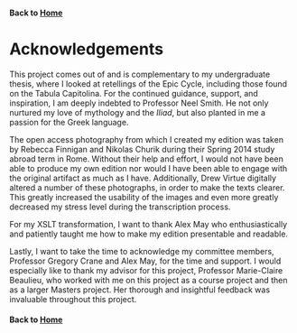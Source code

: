 #### Back to [Home](https://brclar15.github.io/tabulaCapitolina/)

# Acknowledgements

This project comes out of and is complementary to my undergraduate thesis, where I looked at retellings of the Epic Cycle, including those found on the Tabula Capitolina. For the continued guidance, support, and inspiration, I am deeply indebted to Professor Neel Smith. He not only nurtured my love of mythology and the *Iliad*, but also planted in me a passion for the Greek language. 

The open access photography from which I created my edition was taken by Rebecca Finnigan and Nikolas Churik during their Spring 2014 study abroad term in Rome. Without their help and effort, I would not have been able to produce my own edition nor would I have been able to engage with the original artifact as much as I have. Additionally, Drew Virtue digitally altered a number of these photographs, in order to make the texts clearer. This greatly increased the usability of the images and even more greatly decreased my stress level during the transcription process. 

For my XSLT transformation, I want to thank Alex May who enthusiastically and patiently taught me how to make my edition presentable and readable. 

Lastly, I want to take the time to acknowledge my committee members, Professor Gregory Crane and Alex May, for the time and support. I would especially like to thank my advisor for this project, Professor Marie-Claire Beaulieu, who worked with me on this project as a course project and then as a larger Masters project. Her thorough and insightful feedback was invaluable throughout this project. 


#### Back to [Home](https://brclar15.github.io/tabulaCapitolina/)
